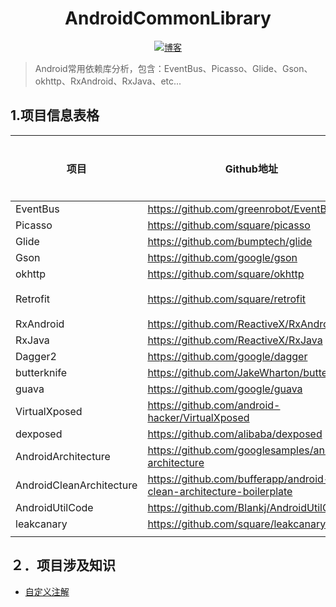 <h1 align="center">AndroidCommonLibrary</h1>
<p align="center">
  <a href="http://codemx.cn"><img src="https://img.shields.io/badge/博客-blog-brightgreen.svg" alt="博客">
  </a>
</p>

> Android常用依赖库分析，包含：EventBus、Picasso、Glide、Gson、okhttp、RxAndroid、RxJava、etc...

## 1.项目信息表格

| 项目                     | Github地址                                                   |   版本   | 开发工具 | 是否完成 |
| ------------------------ | ------------------------------------------------------------ | :------: | :------: | -------- |
| EventBus                 | https://github.com/greenrobot/EventBus                       |  3.1.1   |    AS    |          |
| Picasso                  | https://github.com/square/picasso                            | 2.71828  |    AS    |          |
| Glide                    | https://github.com/bumptech/glide                            |  4.9.0   |    AS    |          |
| Gson                     | https://github.com/google/gson                               |  2.8.5   |    AS    |          |
| okhttp                   | https://github.com/square/okhttp                             |  3.14.x  |   Idea   |          |
| Retrofit                 | https://github.com/square/retrofit                           |  2.6.0   |   Idea   | 完成     |
| RxAndroid                | https://github.com/ReactiveX/RxAndroid                       |  2.1.1   |    AS    |          |
| RxJava                   | https://github.com/ReactiveX/RxJava                          |   3.x    |   Idea   |          |
| Dagger2                  | https://github.com/google/dagger                             |   2.x    |   Idea   |          |
| butterknife              | https://github.com/JakeWharton/butterknife                   |  10.1.0  |    AS    |          |
| guava                    | https://github.com/google/guava                              |  28-jre  |   Idea   |          |
| VirtualXposed            | https://github.com/android-hacker/VirtualXposed              |  master  |    AS    |          |
| dexposed                 | https://github.com/alibaba/dexposed                          |  master  |    AS    |          |
| AndroidArchitecture      | https://github.com/googlesamples/android-architecture        |  master  |    AS    |          |
| AndroidCleanArchitecture | https://github.com/bufferapp/android-clean-architecture-boilerplate |  master  |    AS    |          |
| AndroidUtilCode          | https://github.com/Blankj/AndroidUtilCode                    | abc7a5da |    AS    |          |
| leakcanary               | https://github.com/square/leakcanary                         |  master  |    AS    |          |
|                          |                                                              |          |          |          |

## ２．项目涉及知识

* [自定义注解](/AndroidAnnotation/README.md)

